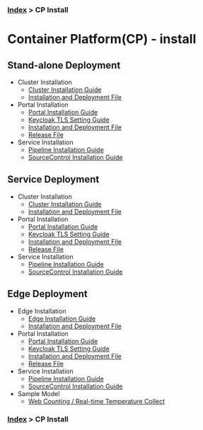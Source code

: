 ### [Index](https://github.com/K-PaaS/cp-guide-eng/tree/master) > CP Install
# Container Platform(CP) - install

## Stand-alone Deployment   
- Cluster Installation
  + [Cluster Installation Guide](standalone/cp-standalone-deployment-guide-v1.2.md)
  + [Installation and Deployment File](https://github.com/K-PaaS/cp-deployment/tree/master/standalone)
- Portal Installation
  + [Portal Installation Guide](container-platform-portal/cp-portal-deployment-standalone-guide-v1.2.md)  
  + [Keycloak TLS Setting Guide](container-platform-portal/cp-portal-deployment-keycloak-tls-setting-guide-v1.2.md)  
  + [Installation and Deployment File](https://github.com/K-PaaS/cp-portal-release)  
  + [Release File](https://github.com/K-PaaS/cp-portal-release/tree/master/portal)
- Service Installation
  + [Pipeline Installation Guide](pipeline/cp-pipeline-standalone-guide-v1.2.md)
  + [SourceControl Installation Guide](source-control/cp-source-control-standalone-guide-v1.2.md)

## Service Deployment
- Cluster Installation
  + [Cluster Installation Guide](standalone/cp-standalone-deployment-guide-v1.2.md)  
  + [Installation and Deployment File](https://github.com/PaaS-TA/paas-ta-container-platform-deployment/tree/master/standalone)
- Portal Installation
  + [Portal Installation Guide](container-platform-portal/cp-portal-deployment-service-guide-v1.2.md)
  + [Keycloak TLS Setting Guide](container-platform-portal/cp-portal-deployment-keycloak-tls-setting-guide-v1.2.md)  
  + [Installation and Deployment File](https://github.com/K-PaaS/cp-portal-release)     
  + [Release File](https://github.com/PaaS-TA/container-platform-portal-release/tree/master)
- Service Installation
  + [Pipeline Installation Guide](pipeline/cp-pipeline-service-guide-v1.2.md)
  + [SourceControl Installation Guide](source-control/cp-source-control-service-guide-v1.2.md)

## Edge Deployment
- Edge Installation
  + [Edge Installation Guide](edge/cp-edge-deployment-guide-v1.2.md)  
  + [Installation and Deployment File](https://github.com/K-PaaS/cp-deployment/tree/master/edge)
- Portal Installation
  + [Portal Installation Guide](container-platform-portal/cp-portal-deployment-standalone-guide-v1.2.md)  
  + [Keycloak TLS Setting Guide](container-platform-portal/cp-portal-deployment-keycloak-tls-setting-guide-v1.2.md)  
  + [Installation and Deployment File](https://github.com/K-PaaS/cp-portal-release)   
  + [Release File](https://github.com/PaaS-TA/container-platform-portal-release/tree/master)
- Service Installation
  + [Pipeline Installation Guide](pipeline/cp-pipeline-standalone-guide-v1.2.md)
  + [SourceControl Installation Guide](source-control/cp-source-control-standalone-guide-v1.2.md)
- Sample Model
  + [Web Counting / Real-time Temperature Collect](edge/cp-edge-sample-guide.md)




### [Index](https://github.com/PaaS-TA/Guide-eng/blob/master/README.md) > CP Install
